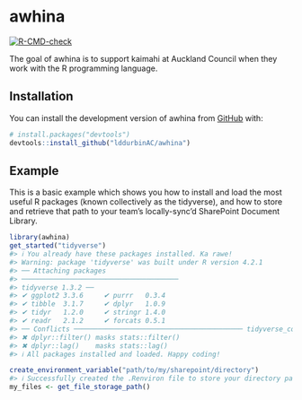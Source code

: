 
<!-- README.md is generated from README.Rmd. Please edit that file -->

# awhina

<!-- badges: start -->

[![R-CMD-check](https://github.com/lddurbinAC/awhina/actions/workflows/R-CMD-check.yaml/badge.svg)](https://github.com/lddurbinAC/awhina/actions/workflows/R-CMD-check.yaml)
<!-- badges: end -->

The goal of awhina is to support kaimahi at Auckland Council when they
work with the R programming language.

## Installation

You can install the development version of awhina from
[GitHub](https://github.com/) with:

``` r
# install.packages("devtools")
devtools::install_github("lddurbinAC/awhina")
```

## Example

This is a basic example which shows you how to install and load the most
useful R packages (known collectively as the tidyverse), and how to
store and retrieve that path to your team’s locally-sync’d SharePoint
Document Library.

``` r
library(awhina)
get_started("tidyverse")
#> ℹ You already have these packages installed. Ka rawe!
#> Warning: package 'tidyverse' was built under R version 4.2.1
#> ── Attaching packages
#> ───────────────────────────────────────
#> tidyverse 1.3.2 ──
#> ✔ ggplot2 3.3.6     ✔ purrr   0.3.4
#> ✔ tibble  3.1.7     ✔ dplyr   1.0.9
#> ✔ tidyr   1.2.0     ✔ stringr 1.4.0
#> ✔ readr   2.1.2     ✔ forcats 0.5.1
#> ── Conflicts ────────────────────────────────────────── tidyverse_conflicts() ──
#> ✖ dplyr::filter() masks stats::filter()
#> ✖ dplyr::lag()    masks stats::lag()
#> ℹ All packages installed and loaded. Happy coding!

create_environment_variable("path/to/my/sharepoint/directory")
#> ℹ Successfully created the .Renviron file to store your directory path.
my_files <- get_file_storage_path()
```
